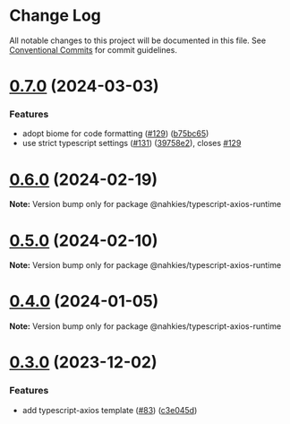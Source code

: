 # Change Log

All notable changes to this project will be documented in this file.
See [Conventional Commits](https://conventionalcommits.org) for commit guidelines.

# [0.7.0](https://github.com/mnahkies/openapi-code-generator/compare/v0.6.0...v0.7.0) (2024-03-03)


### Features

* adopt biome for code formatting ([#129](https://github.com/mnahkies/openapi-code-generator/issues/129)) ([b75bc65](https://github.com/mnahkies/openapi-code-generator/commit/b75bc650287bfa8801d634dece70c4eed3fb91d5))
* use strict typescript settings ([#131](https://github.com/mnahkies/openapi-code-generator/issues/131)) ([39758e2](https://github.com/mnahkies/openapi-code-generator/commit/39758e2f23d24adde3218e6ce32863e0fd587f7d)), closes [#129](https://github.com/mnahkies/openapi-code-generator/issues/129)





# [0.6.0](https://github.com/mnahkies/openapi-code-generator/compare/v0.5.0...v0.6.0) (2024-02-19)

**Note:** Version bump only for package @nahkies/typescript-axios-runtime





# [0.5.0](https://github.com/mnahkies/openapi-code-generator/compare/v0.4.0...v0.5.0) (2024-02-10)

**Note:** Version bump only for package @nahkies/typescript-axios-runtime





# [0.4.0](https://github.com/mnahkies/openapi-code-generator/compare/v0.3.0...v0.4.0) (2024-01-05)

**Note:** Version bump only for package @nahkies/typescript-axios-runtime





# [0.3.0](https://github.com/mnahkies/openapi-code-generator/compare/v0.2.0...v0.3.0) (2023-12-02)


### Features

* add typescript-axios template ([#83](https://github.com/mnahkies/openapi-code-generator/issues/83)) ([c3e045d](https://github.com/mnahkies/openapi-code-generator/commit/c3e045d446e2af9f75f5724a19b58c212376751f))
